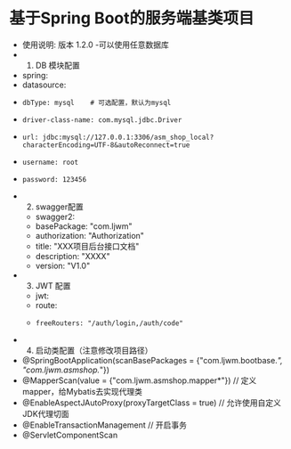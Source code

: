 # 基于Spring Boot的服务端基类项目


- 使用说明: 版本 1.2.0 -可以使用任意数据库
-  1. DB 模块配置
  -  spring:
  -    datasource:
  -     dbType: mysql    # 可选配置，默认为mysql
  -     driver-class-name: com.mysql.jdbc.Driver
  -     url: jdbc:mysql://127.0.0.1:3306/asm_shop_local?characterEncoding=UTF-8&autoReconnect=true
  -     username: root
  -     password: 123456
- 2. swagger配置
  - swagger2:
  -   basePackage: "com.ljwm"
  -   authorization: "Authorization"
  -   title: "XXX项目后台接口文档"
  -   description: "XXXX"
  -   version: "V1.0"
- 3. JWT 配置
  - jwt:
  -   route:
  -     freeRouters: "/auth/login,/auth/code"
- 4. 启动类配置（注意修改项目路径）
 -  @SpringBootApplication(scanBasePackages = {"com.ljwm.bootbase.*", "com.ljwm.asmshop.*"})
 -  @MapperScan(value = {"com.ljwm.asmshop.mapper*"})                           // 定义mapper，给Mybatis去实现代理类
 -  @EnableAspectJAutoProxy(proxyTargetClass = true)                            // 允许使用自定义JDK代理切面
 -  @EnableTransactionManagement                                                // 开启事务
 -  @ServletComponentScan
